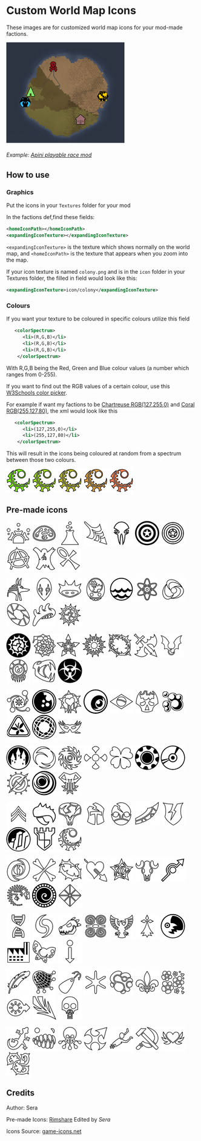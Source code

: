 # Custom World Map Icons
These images are for customized world map icons for your mod-made factions.

![alt text](https://github.com/seraphile/rimshare/blob/master/custom%20world%20map%20icons/customiconexample.png?raw=true)
###### *Example: [Apini playable race mod](https://ludeon.com/forums/index.php?topic=31076.0)*

## How to use

### Graphics
Put the icons in your `Textures` folder for your mod

In the factions def,find these fields:
```xml
<homeIconPath></homeIconPath>
<expandingIconTexture></expandingIconTexture>
```
`<expandingIconTexture>` is the texture which shows normally on the world map, and `<homeIconPath>` is the texture that appears when you zoom into the map.

If your icon texture is named `colony.png` and is in the `icon` folder in your Textures folder, the filled in field would look like this:
```xml
<expandingIconTexture>icon/colony</expandingIconTexture>
```
### Colours
If you want your texture to be coloured in specific colours utilize this field
```xml
   <colorSpectrum>
      <li>(R,G,B)</li>
      <li>(R,G,B)</li>
      <li>(R,G,B)</li>
    </colorSpectrum>
```
With R,G,B being the Red, Green and Blue colour values (a number which ranges from 0-255).

If you want to find out the RGB values of a certain colour, use this [W3Schools color picker](https://www.w3schools.com/colors/colors_picker.asp).


For example if want my factions to be [Chartreuse RGB(127,255,0)](https://www.w3schools.com/colors/color_tryit.asp?color=Chartreuse) and [Coral RGB(255,127,80)](https://www.w3schools.com/colors/color_tryit.asp?color=Coral), the xml would look like this
```xml
   <colorSpectrum>
      <li>(127,255,0)</li>
      <li>(255,127,80)</li>
    </colorSpectrum>
```
This will result in the icons being coloured at random from a spectrum between those two colours.

![alt text](https://github.com/seraphile/rimshare/blob/master/custom%20world%20map%20icons/examplegradient1.png?raw=true) ![alt text](https://github.com/seraphile/rimshare/blob/master/custom%20world%20map%20icons/examplegradient2.png?raw=true) ![alt text](https://github.com/seraphile/rimshare/blob/master/custom%20world%20map%20icons/examplegradient3.png?raw=true) ![alt text](https://github.com/seraphile/rimshare/blob/master/custom%20world%20map%20icons/examplegradient4.png?raw=true) ![alt text](https://github.com/seraphile/rimshare/blob/master/custom%20world%20map%20icons/examplegradient5.png?raw=true)

## Pre-made icons

![alt text](https://github.com/seraphile/rimshare/blob/master/custom%20world%20map%20icons/acid-tube.png?raw=true) ![alt text](https://github.com/seraphile/rimshare/blob/master/custom%20world%20map%20icons/acid-blob.png?raw=true) ![alt text](https://github.com/seraphile/rimshare/blob/master/custom%20world%20map%20icons/acid.png?raw=true) ![alt text](https://github.com/seraphile/rimshare/blob/master/custom%20world%20map%20icons/aerodynamic-harpoon.png?raw=true) ![alt text](https://github.com/seraphile/rimshare/blob/master/custom%20world%20map%20icons/alien-skull.png?raw=true) ![alt text](https://github.com/seraphile/rimshare/blob/master/custom%20world%20map%20icons/american-shield%20(1).png?raw=true) ![alt text](https://github.com/seraphile/rimshare/blob/master/custom%20world%20map%20icons/american-shield.png?raw=true) ![alt text](https://github.com/seraphile/rimshare/blob/master/custom%20world%20map%20icons/anarchy.png?raw=true) ![alt text](https://github.com/seraphile/rimshare/blob/master/custom%20world%20map%20icons/animal-hide.png?raw=true)![alt text](https://github.com/seraphile/rimshare/blob/master/custom%20world%20map%20icons/ankh.png?raw=true)

![alt text](https://github.com/seraphile/rimshare/blob/master/custom%20world%20map%20icons/anubis.png?raw=true) ![alt text](https://github.com/seraphile/rimshare/blob/master/custom%20world%20map%20icons/architect-mask.png?raw=true) ![alt text](https://github.com/seraphile/rimshare/blob/master/custom%20world%20map%20icons/armoured-shell.png?raw=true) ![alt text](https://github.com/seraphile/rimshare/blob/master/custom%20world%20map%20icons/artificial-intelligence.png?raw=true) ![alt text](https://github.com/seraphile/rimshare/blob/master/custom%20world%20map%20icons/at-sea.png?raw=true) ![alt text](https://github.com/seraphile/rimshare/blob/master/custom%20world%20map%20icons/atom.png?raw=true) ![alt text](https://github.com/seraphile/rimshare/blob/master/custom%20world%20map%20icons/atomic-slashes.png?raw=true) ![alt text](https://github.com/seraphile/rimshare/blob/master/custom%20world%20map%20icons/automatic-sas.png?raw=true) ![alt text](https://github.com/seraphile/rimshare/blob/master/custom%20world%20map%20icons/backbone-shell.png?raw=true) ![alt text](https://github.com/seraphile/rimshare/blob/master/custom%20world%20map%20icons/ball-glow%20(1).png?raw=true)

![alt text](https://github.com/seraphile/rimshare/blob/master/custom%20world%20map%20icons/ball-glow.png?raw=true) ![alt text](https://github.com/seraphile/rimshare/blob/master/custom%20world%20map%20icons/barbed-coil.png?raw=true)![alt text](https://github.com/seraphile/rimshare/blob/master/custom%20world%20map%20icons/barbed-star.png?raw=true) ![alt text](https://github.com/seraphile/rimshare/blob/master/custom%20world%20map%20icons/barbed-sun.png?raw=true) ![alt text](https://github.com/seraphile/rimshare/blob/master/custom%20world%20map%20icons/barbed-wire.png?raw=true) ![alt text](https://github.com/seraphile/rimshare/blob/master/custom%20world%20map%20icons/bat-blade.png?raw=true) ![alt text](https://github.com/seraphile/rimshare/blob/master/custom%20world%20map%20icons/batwing-emblem.png?raw=true) ![alt text](https://github.com/seraphile/rimshare/blob/master/custom%20world%20map%20icons/behold.png?raw=true) ![alt text](https://github.com/seraphile/rimshare/blob/master/custom%20world%20map%20icons/bestial-fangs.png?raw=true) ![alt text](https://github.com/seraphile/rimshare/blob/master/custom%20world%20map%20icons/biohazard.png?raw=true)

![alt text](https://github.com/seraphile/rimshare/blob/master/custom%20world%20map%20icons/black-hole-bolas.png?raw=true) ![alt text](https://github.com/seraphile/rimshare/blob/master/custom%20world%20map%20icons/blackball.png?raw=true) ![alt text](https://github.com/seraphile/rimshare/blob/master/custom%20world%20map%20icons/bleeding-heart.png?raw=true) ![alt text](https://github.com/seraphile/rimshare/blob/master/custom%20world%20map%20icons/brass-eye.png?raw=true) ![alt text](https://github.com/seraphile/rimshare/blob/master/custom%20world%20map%20icons/brazil-flag.png?raw=true) ![alt text](https://github.com/seraphile/rimshare/blob/master/custom%20world%20map%20icons/broken-skull.png?raw=true) ![alt text](https://github.com/seraphile/rimshare/blob/master/custom%20world%20map%20icons/bubbles.png?raw=true) ![alt text](https://github.com/seraphile/rimshare/blob/master/custom%20world%20map%20icons/butterfly-warning.png?raw=true) ![alt text](https://github.com/seraphile/rimshare/blob/master/custom%20world%20map%20icons/caged-ball.png?raw=true) ![alt text](https://github.com/seraphile/rimshare/blob/master/custom%20world%20map%20icons/carnival-mask.png?raw=true)

![alt text](https://github.com/seraphile/rimshare/blob/master/custom%20world%20map%20icons/castle.png?raw=true) ![alt text](https://github.com/seraphile/rimshare/blob/master/custom%20world%20map%20icons/circle-claws.png?raw=true) ![alt text](https://github.com/seraphile/rimshare/blob/master/custom%20world%20map%20icons/circular-sawblade.png?raw=true) ![alt text](https://github.com/seraphile/rimshare/blob/master/custom%20world%20map%20icons/clover%20copy.png?raw=true) ![alt text](https://github.com/seraphile/rimshare/blob/master/custom%20world%20map%20icons/clover.png?raw=true) ![alt text](https://github.com/seraphile/rimshare/blob/master/custom%20world%20map%20icons/cog.png?raw=true) ![alt text](https://github.com/seraphile/rimshare/blob/master/custom%20world%20map%20icons/compact-disc.png?raw=true) ![alt text](https://github.com/seraphile/rimshare/blob/master/custom%20world%20map%20icons/compass.png?raw=true) ![alt text](https://github.com/seraphile/rimshare/blob/master/custom%20world%20map%20icons/concentric-crescents.png?raw=true) ![alt text](https://github.com/seraphile/rimshare/blob/master/custom%20world%20map%20icons/condylura-skull.png?raw=true)

![alt text](https://github.com/seraphile/rimshare/blob/master/custom%20world%20map%20icons/corporal.png?raw=true) ![alt text](https://github.com/seraphile/rimshare/blob/master/custom%20world%20map%20icons/crab-claw.png?raw=true) ![alt text](https://github.com/seraphile/rimshare/blob/master/custom%20world%20map%20icons/cracked-alien-skull.png?raw=true) ![alt text](https://github.com/seraphile/rimshare/blob/master/custom%20world%20map%20icons/cracked-helm.png?raw=true) ![alt text](https://github.com/seraphile/rimshare/blob/master/custom%20world%20map%20icons/cracked-mask.png?raw=true) ![alt text](https://github.com/seraphile/rimshare/blob/master/custom%20world%20map%20icons/cracked-saber.png?raw=true) ![alt text](https://github.com/seraphile/rimshare/blob/master/custom%20world%20map%20icons/cracked-shield.png?raw=true) ![alt text](https://github.com/seraphile/rimshare/blob/master/custom%20world%20map%20icons/crags.png?raw=true) ![alt text](https://github.com/seraphile/rimshare/blob/master/custom%20world%20map%20icons/crenulated-shield.png?raw=true) ![alt text](https://github.com/seraphile/rimshare/blob/master/custom%20world%20map%20icons/crescent-blade.png?raw=true)

![alt text](https://github.com/seraphile/rimshare/blob/master/custom%20world%20map%20icons/croissants-pupil.png?raw=true) ![alt text](https://github.com/seraphile/rimshare/blob/master/custom%20world%20map%20icons/crossed-bones.png?raw=true) ![alt text](https://github.com/seraphile/rimshare/blob/master/custom%20world%20map%20icons/crown-of-thorns.png?raw=true) ![alt text](https://github.com/seraphile/rimshare/blob/master/custom%20world%20map%20icons/cupidon-arrow.png?raw=true) ![alt text](https://github.com/seraphile/rimshare/blob/master/custom%20world%20map%20icons/cursed-star.png?raw=true) ![alt text](https://github.com/seraphile/rimshare/blob/master/custom%20world%20map%20icons/desert-skull.png?raw=true) ![alt text](https://github.com/seraphile/rimshare/blob/master/custom%20world%20map%20icons/detour.png?raw=true) ![alt text](https://github.com/seraphile/rimshare/blob/master/custom%20world%20map%20icons/dinosaur-bones.png?raw=true) ![alt text](https://github.com/seraphile/rimshare/blob/master/custom%20world%20map%20icons/divided-spiral.png?raw=true) ![alt text](https://github.com/seraphile/rimshare/blob/master/custom%20world%20map%20icons/divided-square.png?raw=true)

![alt text](https://github.com/seraphile/rimshare/blob/master/custom%20world%20map%20icons/dna1.png?raw=true) ![alt text](https://github.com/seraphile/rimshare/blob/master/custom%20world%20map%20icons/doubled.png?raw=true) ![alt text](https://github.com/seraphile/rimshare/blob/master/custom%20world%20map%20icons/dragon-head.png?raw=true) ![alt text](https://github.com/seraphile/rimshare/blob/master/custom%20world%20map%20icons/dwennimmen.png?raw=true) ![alt text](https://github.com/seraphile/rimshare/blob/master/custom%20world%20map%20icons/eagle-emblem.png?raw=true) ![alt text](https://github.com/seraphile/rimshare/blob/master/custom%20world%20map%20icons/ermine.png?raw=true) ![alt text](https://github.com/seraphile/rimshare/blob/master/custom%20world%20map%20icons/evil-moon.png?raw=true) ![alt text](https://github.com/seraphile/rimshare/blob/master/custom%20world%20map%20icons/factory.png?raw=true) ![alt text](https://github.com/seraphile/rimshare/blob/master/custom%20world%20map%20icons/fairy.png?raw=true) ![alt text](https://github.com/seraphile/rimshare/blob/master/custom%20world%20map%20icons/fall-down.png?raw=true)

![alt text](https://github.com/seraphile/rimshare/blob/master/custom%20world%20map%20icons/feather.png?raw=true) ![alt text](https://github.com/seraphile/rimshare/blob/master/custom%20world%20map%20icons/fishing-net.png?raw=true) ![alt text](https://github.com/seraphile/rimshare/blob/master/custom%20world%20map%20icons/fishing-spoon.png?raw=true) ![alt text](https://github.com/seraphile/rimshare/blob/master/custom%20world%20map%20icons/flake.png?raw=true) ![alt text](https://github.com/seraphile/rimshare/blob/master/custom%20world%20map%20icons/fleshy-mass.png?raw=true) ![alt text](https://github.com/seraphile/rimshare/blob/master/custom%20world%20map%20icons/fleur-de-lys.png?raw=true) ![alt text](https://github.com/seraphile/rimshare/blob/master/custom%20world%20map%20icons/flowers.png?raw=true) ![alt text](https://github.com/seraphile/rimshare/blob/master/custom%20world%20map%20icons/forward-sun.png?raw=true) ![alt text](https://github.com/seraphile/rimshare/blob/master/custom%20world%20map%20icons/frayed-arrow.png?raw=true) ![alt text](https://github.com/seraphile/rimshare/blob/master/custom%20world%20map%20icons/gas-mask.png?raw=true)

![alt text](https://github.com/seraphile/rimshare/blob/master/custom%20world%20map%20icons/gecko.png?raw=true) ![alt text](https://github.com/seraphile/rimshare/blob/master/custom%20world%20map%20icons/gluttonous-smile.png?raw=true) ![alt text](https://github.com/seraphile/rimshare/blob/master/custom%20world%20map%20icons/goo-skull.png?raw=true) ![alt text](https://github.com/seraphile/rimshare/blob/master/custom%20world%20map%20icons/halberd-shuriken.png?raw=true) ![alt text](https://github.com/seraphile/rimshare/blob/master/custom%20world%20map%20icons/half-body-crawling.png?raw=true) ![alt text](https://github.com/seraphile/rimshare/blob/master/custom%20world%20map%20icons/hammer-sickle.png?raw=true) ![alt text](https://github.com/seraphile/rimshare/blob/master/custom%20world%20map%20icons/heart-wings.png?raw=true) ![alt text](https://github.com/seraphile/rimshare/blob/master/custom%20world%20map%20icons/heavy-thorny-triskelion.png?raw=true)

## Credits
Author: Sera

Pre-made Icons: [Rimshare](https://github.com/seraphile/rimshare/tree/master/custom%20world%20map%20icons) Edited by *Sera*

Icons Source: [game-icons.net](game-icons.net)
